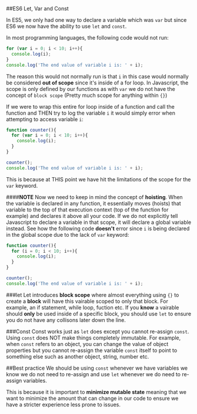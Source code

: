 ##ES6 Let, Var and Const

In ES5, we only had one way to declare a variable which was `var` but since ES6 we now have the ability to use `let` and `const`.

In most programming languages, the following code would not run:

```javascript {cmd="node"}
for (var i = 0; i < 10; i++){
  console.log(i);
}
console.log('The end value of variable i is: ' + i);
```
The reason this would not normally run is that `i` in this case would normally be considered **out of scope** since it's inside of a for loop. In Javascript, the scope is only defined by our functions as with `var` we do not have the concept of `block scope` (Pretty much scope for anything within `{}`)

If we were to wrap this entire for loop inside of a function and call the function and THEN try to log the variable `i` it would simply error when attempting to access variable `i`:

```javascript {cmd="node"}
function counter(){
  for (var i = 0; i < 10; i++){
    console.log(i);
  }
}

counter();
console.log('The end value of variable i is: ' + i);
```
This is because at THIS point we have hit the limitations of the scope for the `var` keyword.

####**NOTE**
Now we need to keep in mind the concept of **hoisting**.
When the variable is declared in any function, it essentially moves (hoists) that variable to the top of that execution context (top of the function for example) and declares it above all your code.
If we do not explicitly tell Javascript to declare a variable in that scope, it will declare a global variable instead. See how the following code **doesn't** error since `i` is being declared in the global scope due to the lack of `var` keyword:

```javascript {cmd="node"}
function counter(){
  for (i = 0; i < 10; i++){
    console.log(i);
  }
}

counter();
console.log('The end value of variable i is: ' + i);
```

###let
Let introduces **block scope** where almost everything using `{}` to create a **block** will have this vairable scoped to only that block. For example, an if statement, while loop, fuction etc. If you **know** a vairable should **only** be used inside of a specific block, you should use `let` to ensure you do not have any collisons later down the line.

###Const
Const works just as `let` does except you cannot re-assign `const`.
Using `const` does NOT make things completely immutable. For example, when `const` refers to an object, you can change the value of object properties but you cannot re-assign the variable `const` itself to point to something else such as another object, string, number etc.

##Best practice
We should be using `const` whenever we have variables we know we do not need to re-assign and use `let` whenever we do need to re-assign variables.

This is because it is important to **minimize mutable state** meaning that we want to minimize the amount that can change in our code to ensure we have a stricter experience less prone to issues.
